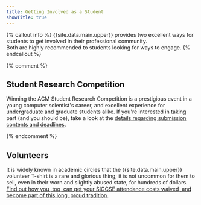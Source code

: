 ```yaml
---
title: Getting Involved as a Student
showTitle: true
---
```


{% callout info %}
{{site.data.main.upper}} provides two excellent ways for students to get involved in their professional community. 
<br/>
Both are highly recommended to students looking for ways to engage.
{% endcallout %}

{% comment %}
## Student Research Competition

Winning the ACM Student Research Competition is a prestigious event in a young computer scientist's career, and excellent experience for undergraduate and graduate students alike. If you're interested in taking part (and you should be), take a look at the [details regarding submission contents and deadlines][src]. 

{% endcomment %}

## Volunteers
 
It is widely known in academic circles that the {{site.data.main.upper}} volunteer T-shirt is a rare and glorious thing; it is not uncommon for them to sell, even in their worn and slightly abused state, for hundreds of dollars. [Find out how you, too, can get your SIGCSE attendance costs waived, and become part of this long, proud tradition][volunteers].

[src]: {{site.base}}/authors/src.html
[volunteers]: volunteers.html